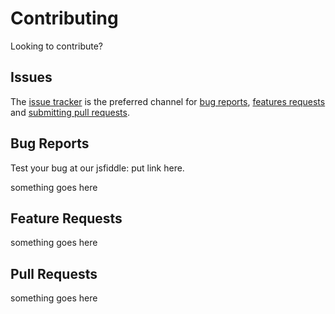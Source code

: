 # Contributing

Looking to contribute?

## Issues

The [issue tracker](https://github.com/MESD/fractionalgrids-css/issues) is
the preferred channel for [bug reports](#bug-reports), [features requests](#feature-requests)
and [submitting pull requests](#pull-requests).

## Bug Reports

Test your bug at our jsfiddle: put link here.

something goes here

## Feature Requests

something goes here

## Pull Requests

something goes here